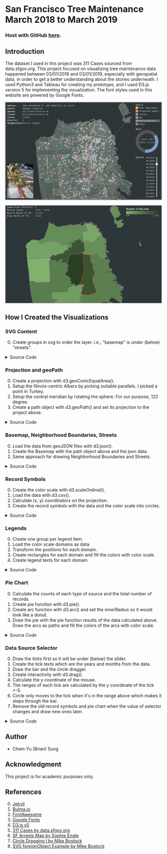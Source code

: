 # San Francisco Tree Maintenance March 2018 to March 2019

### Host with GitHub [here](https://ohbriansung.github.io/data_visualization_hw3/).

## Introduction

The dataset I used in this project was 311 Cases sourced from data.sfgov.org. This project focused on visualizing tree maintenance data happened between 03/01/2018 and 03/01/2019, especially with geospatial data, in order to get a better understanding about the stories underneath. I used Python3 and Tableau for creating my prototype, and I used D3.js version 5 for implementing the visualization. The font styles used in this website are powered by Google Fonts.

![screenshot](https://raw.githubusercontent.com/ohbriansung/data_visualization_hw3/gh-pages/img/screenshot.png)

![screenshot2](https://raw.githubusercontent.com/ohbriansung/data_visualization_hw3/gh-pages/img/screenshot2.png)

## How I Created the Visualizations

### SVG Content

0. Create groups in svg to order the layer. i.e.; "basemap" is under \(below\) "streets".

<details>
<summary>Source Code</summary>

```Html5
<svg id="svg1" class="map">
    <g id="basemap"></g>
    <g id="streets" pointer-events="none"></g>
    <g id="outline" pointer-events="none"></g>
    <g id="records"></g>
    <g id="piechar"></g>
    <g id="legends"></g>
    <g id="tooltip" pointer-events="none"></g>
    <g id="details" pointer-events="none"></g>
    <g id="picture" pointer-events="none"></g>
    <g id="dslider"></g>
</svg>
```

</details>

### Projection and geoPath

0. Create a projection with d3.geoConicEqualArea\(\).
1. Setup the Illinois-centric Albers by picking suitable parallels. I picked a point in Turkey.
1. Setup the central meridian by rotating the sphere. For our purpose, 122 degree.
1. Create a path object with d3.geoPath\(\) and set its projection to the project above.

<details>
<summary>Source Code</summary>
    
```JavaScript
const projection = d3.geoConicEqualArea();
projection.parallels([37.692514, 37.840699]);
projection.rotate([122, 0]);
const path = d3.geoPath().projection(projection);
```

</details>

### Basemap, Neighborhood Boundaries, Streets

0. Load the data from geoJSON files with d3.json\(\).
1. Create the Basemap with the path object above and the json data.
1. Same approach for drawing Neighborhood Boundaries and Streets.

<details>
<summary>Source Code</summary>

```JavaScript
let basemap = g.basemap.selectAll("path.land")
    .data(json["features"])
    .enter()
    .append("path")
    .attr("d", path)
    .attr("class", "land");

let outline = g.outline.selectAll("path.neighborhood")
    .data(json["features"])
    .enter()
    .append("path")
    .attr("d", whichPath)
    .attr("class", "neighborhood");

let street = g.streets.selectAll("path.street")
    .data(json)
    .enter()
    .append("path")
    .attr("d", path)
    .attr("class", "street");
```

</details>

### Record Symbols

0. Create the color scale with d3.scaleOrdinal\(\).
1. Load the data with d3.csv\(\).
1. Calculate \(x, y\) coordinators on the projection.
1. Create the record symbols with the data and the color scale into circles.

<details>
<summary>Source Code</summary>

```JavaScript
const colors = {
    "Other Department": "#CDCC5D",
    "Integrated Agency": "#FF9E4A",
    "Twitter": "#AD8BC9",
    "Web": "#67BF5C",
    "Mobile/Open311": "#729ECE",
    "Phone": "#ED665D"
};

const colorScale = d3.scaleOrdinal()
    .range(Object.entries(colors).map(e => e[1]))
    .domain(Object.entries(colors).map(e => e[0]));

data.forEach(function(row) {
    let lat = parseFloat(row.Latitude);
    let lon = parseFloat(row.Longitude)
    let pixels = projection([lon, lat]);
    row.x = pixels[0];
    row.y = pixels[1];
});

let symbols = g.records.selectAll("circle")
    .data(data)
    .enter()
    .append("circle")
    .attr("cx", d => d.x)
    .attr("cy", d => d.y)
    .attr("r", 3)
    .attr("class", "symbol")
    .style("fill", d => colorScale(d.Source));
```

</details>

### Legends

0. Create one group per legend item.
1. Load the color scale domains as data.
1. Transform the positions for each domain.
1. Create rectangles for each domain and fill the colors with color scale.
1. Create legend texts for each domain.

<details>
<summary>Source Code</summary>
    
```JavaScript
let legend = g.legends.selectAll("g")
    .data(colorScale.domain())
    .enter()
    .append("g")
    .attr("class", "legend")
    .attr("transform",function(d, i) {
        return translate(
            attr.plotWidth - attr.margin.right, attr.margin.top + i * 20
        );
    });
```

```JavaScript
legend.append("rect")
    .attr("width", 15)
    .attr("height", 15)
    .attr("class", "legendColor")
    .style("fill", colorScale);

legend.append("text")
    .attr("x", 20)
    .attr("y", 12)
    .style("text-anchor", "start")
    .text(d => d);
```

</details>

### Pie Chart

0. Calculate the counts of each type of source and the total number of records.
1. Create pie function with d3.pie\(\).
1. Create arc function with d3.arc\(\) and set the innerRadius so it would look like a donut.
1. Draw the pie with the pie function results of the data calculated above. Draw the arcs as paths and fill the colors of the arcs with color scale.

<details>
<summary>Source Code</summary>

```JavaScript
let pie = d3.pie()
    .sort(null)
    .value(d => d.value);

let arc = d3.arc()
    .innerRadius(innerRadius)
    .outerRadius(outerRadius);

let arcs = g.piechar.selectAll(".arc")
    .data(pie(map))
    .enter()
    .append("path")
    .attr("class", "arc")
    .attr("d", arc)
    .style("fill", d => colorScale(d.data.source))
    .style("stroke", "none");
```

</details>

### Data Source Selector

0. Draw the ticks first so it will be under \(below\) the slider.
1. Create the tick texts which are the years and months from the data.
1. Draw the bar and the circle dragger.
1. Create interactivity with d3.drag\(\).
1. Calculate the y coordinate of the mouse.
1. The ranges of each tick are calculated by the y coordinate of the tick +-5.
1. Circle only moves to the tick when it's in the range above which makes it steps through the bar.
1. Remove the old record symbols and pie chart when the value of selector changes and draw new ones later.

<details>
<summary>Source Code</summary>

```JavaScript
let ticks = g.dslider.selectAll(".tick")
    .data(attr.coordinate.data)
    .enter()
    .append("line")
    .attr("x1", attr.coordinate.x)
    .attr("x2", attr.coordinate.x - 10)
    .attr("y1", d => attr.coordinate.y1 + d * 20)
    .attr("y2", d => attr.coordinate.y1 + d * 20)
    .style("stroke", "#AAAAAA")
    .style("stroke-width", 1);

let texts = g.dslider.selectAll("text")
    .data(attr.coordinate.data)
    .enter()
    .append("text")
    .attr("dx", attr.coordinate.x - 15)
    .attr("dy", d => attr.coordinate.y1 + d * 20 + 4)
    .attr("text-anchor", "end")
    .text(function(d) {
        d += 3;
        let y = d >= 13 ? 2019 : 2018;
        d = d <= 12 ? d : d % 12;
        let m = ("0" + d).slice(-2);

        return m + "/" + y;
    })
    .on("click", dragEnd);

let bar = g.dslider.append("line")
    .attr("x1", attr.coordinate.x)
    .attr("x2", attr.coordinate.x)
    .attr("y1", attr.coordinate.y1)
    .attr("y2", attr.coordinate.y2)
    .style("stroke", "#AAAAAA")
    .style("stroke-linecap", "round")
    .style("stroke-width", 5)
    .style("cursor", "pointer")
    .on("click", dragEnd);

let dragger = g.dslider.append("circle")
    .attr("r", 7)
    .attr("cx", attr.coordinate.x)
    .attr("cy", attr.coordinate.y1)
    .style("fill", "#FFFFFF")
    .style("cursor", "pointer")
    .call(
        d3.drag()
        .on("drag", dragging)
        .on("end", dragEnd)
    );

function dragging(d) {
    let y = d3.mouse(this)[1]; // Tracking y coordinate of mouse

    y = y < attr.coordinate.y1
            ? attr.coordinate.y1
            : y > attr.coordinate.y2
            ? attr.coordinate.y2
            : y; // Setup boundaries for y

    y = parseInt(y % 20 <= attr.coordinate.mid ? y / 20 : y / 20 + 1) * 20; // Stepping
    g.dslider.select("circle").attr("cy", y); // Changing circle position
}

function dragEnd(d) {
    let y = d3.mouse(this)[1]; // Tracking y coordinate of mouse

    y = y < attr.coordinate.y1
            ? attr.coordinate.y1
            : y > attr.coordinate.y2
            ? attr.coordinate.y2
            : y; // Setup boundaries for y

    y = parseInt(y % 20 <= attr.coordinate.mid ? y / 20 : y / 20 + 1) * 20; // Stepping
    g.dslider.select("circle").attr("cy", y); // Changing circle position

    if (attr.coordinate.current != y) {
        attr.coordinate.current = y;

        g.records
            .selectAll("circle")
            .transition()
            .duration(100)
            .style("opacity", 0)
            .remove();

        g.piechar
            .selectAll(".arc")
            .transition()
            .duration(100)
            .style("opacity", 0)
            .remove();

        let month = (y - attr.coordinate.y1) / 20 + 3;
        setTimeout(function() {
            let data = filterByMonth(dataset, month);
            let recordCount = drawRecords(data);
            drawPie(recordCount);
        }, 400);
    }
}
```

</details>

## Author

-   Chien-Yu (Brian) Sung

## Acknowledgment

This project is for academic purposes only.

## References

0. [Jekyll](https://help.github.com/articles/setting-up-your-github-pages-site-locally-with-jekyll/)
1. [Bulma.io](https://bulma.io/)
1. [FontAwesome](https://fontawesome.com/)
1. [Google Fonts](https://fonts.google.com/)
1. [D3.js v5](https://d3js.org)
1. [311 Cases by data.sfgov.org](https://data.sfgov.org/City-Infrastructure/311-Cases/vw6y-z8j6)
1. [SF Arrests Map by Sophie Engle](https://bl.ocks.org/sjengle/2f6d4832397e3cdd78d735774cb5a4f2)
1. [Circle Dragging I by Mike Bostock](https://bl.ocks.org/mbostock/22994cc97fefaeede0d861e6815a847e)
1. [SVG foreignObject Example by Mike Bostock](https://bl.ocks.org/mbostock/1424037)

